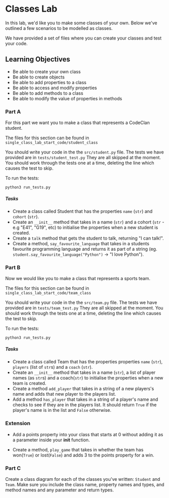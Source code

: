 # Classes Lab 

In this lab, we'd like you to make some classes of your own. Below we've outlined a few scenarios to be modelled as classes. 

We have provided a set of files where you can create your classes and test your code.

## Learning Objectives

- Be able to create your own class
- Be able to create objects
- Be able to add properties to a class
- Be able to access and modify properties
- Be able to add methods to a class
- Be able to modify the value of properties in methods

### Part A

For this part we want you to make a class that represents a CodeClan student.

The files for this section can be found in `single_class_lab_start_code/student_class`

You should write your code in the the `src/student.py` file.
The tests we have provided are in `tests/student_test.py` They are all skipped at the moment. You should work through the tests one at a time, deleting the line which causes the test to skip.

To run the tests:

`python3 run_tests.py`

##### Tasks

- Create a class called Student that has the properties `name` (`str`) and `cohort` (`str`).
- Create an `__init__` method that takes in a name (`str`) and a cohort (`str` - e.g "E41", "G19", etc) to initialise the properties when a new student is created.
- Create a `talk` method that gets the student to talk, returning "I can talk!".
- Create a method, `say_favourite_language` that takes in a students favourite programming language and returns it as part of a string (eg. `student.say_favourite_language("Python")` -> "I love Python").

### Part B

Now we would like you to make a class that represents a sports team.

The files for this section can be found in `single_class_lab_start_code/team_class`

You should write your code in the the `src/team.py` file.
The tests we have provided are in `tests/team_test.py` They are all skipped at the moment. You should work through the tests one at a time, deleting the line which causes the test to skip.

To run the tests:

`python3 run_tests.py`

##### Tasks

- Create a class called Team that has the properties properties `name` (`str`), `players` (list of `str`s) and a `coach` (`str`).
- Create an `__init__` method that takes in a name (`str`), a list of player names (as `str`s) and a coach(`str`) to initialise the properties when a new team is created.
- Create a method `add_player` that takes in a string of a new players's name and adds that new player to the players list.
- Add a method `has_player` that takes in a string of a player's name and checks to see if they are in the players list. It should return `True` if the player's name is in the list and `False` otherwise.

### Extension 

- Add a points property into your class that starts at 0 without adding it as a parameter inside your __init__ function. 

- Create a method, `play_game` that takes in whether the team has won(`True`) or lost(`False`) and adds 3 to the points property for a win.



### Part C

Create a class diagram for each of the classes you've written: `Student` and `Team`. Make sure you include the class name, property names and types, and method names and any parameter and return types.

